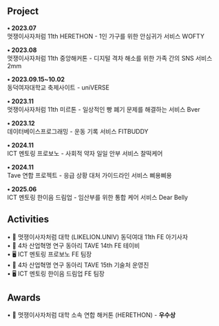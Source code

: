 ## Project

<b>• 2023.07</b> <br/>
멋쟁이사자처럼 11th HERETHON - 1인 가구를 위한 안심귀가 서비스 WOFTY

<b>• 2023.08</b> <br/>
멋쟁이사자처럼 11th 중앙해커톤 - 디지털 격차 해소를 위한 가족 간의 SNS 서비스 2mm

<b>• 2023.09.15~10.02</b> <br/>
동덕여자대학교 축제사이트 - uniVERSE

<b>• 2023.11</b> <br/>
멋쟁이사자처럼 11th 미르톤 - 일상적인 빵 폐기 문제를 해결하는 서비스 Bver

<b>• 2023.12</b> <br/>
데이터베이스프로그래밍 - 운동 기록 서비스 FITBUDDY

<b>• 2024.11</b> <br/>
ICT 멘토링 프로보노 - 사회적 약자 일일 안부 서비스 찰떡케어

<b>• 2024.11</b> <br/>
Tave 연합 프로젝트 - 응급 상황 대처 가이드라인 서비스 삐용삐용

<b>• 2025.06</b> <br/>
ICT 멘토링 한이음 드림업 - 임산부를 위한 통합 케어 서비스 Dear Belly


## Activities

• 🦁 멋쟁이사자처럼 대학 (LIKELION.UNIV) 동덕여대 11th FE 아기사자 <br/>
• 🌊 4차 산업혁명 연구 동아리 TAVE 14th FE 테이비 <br/>
• 🖥️ ICT 멘토링 프로보노 FE 팀장 <br/>
• 🌊 4차 산업혁명 연구 동아리 TAVE 15th 기술처 운영진 <br/>
• 🖥️ ICT 멘토링 한이음 드림업 FE 팀장 <br/>


## Awards

• 🥈 멋쟁이사자처럼 대학 소속 연합 해커톤 (HERETHON) - <b>우수상</b>
